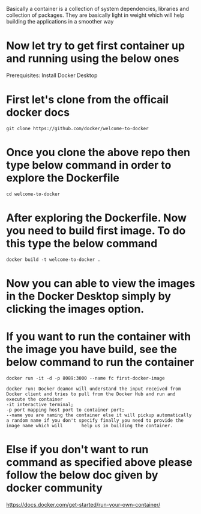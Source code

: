 Basically a container is a collection of system dependencies, libraries and collection of packages.
They are basically light in weight which will help building the applications in a smoother way

# Now let try to get first container up and running using the below ones
  Prerequisites: Install Docker Desktop

# First let's clone from the officail docker docs
    git clone https://github.com/docker/welcome-to-docker

# Once you clone the above repo then type below command in order to explore the Dockerfile
    cd welcome-to-docker

# After exploring the Dockerfile. Now you need to build first image. To do this type the below command
    docker build -t welcome-to-docker .

# Now you can able to view the images in the Docker Desktop simply by clicking the images option.

# If you want to run the container with the image you have build, see the below command to run the container
    docker run -it -d -p 8089:3000 --name fc first-docker-image
    
    docker run: Docker deamon will understand the input received from Docker client and tries to pull from the Docker Hub and run and execute the container
    -it interactive terminal; 
    -p port mapping host port to container port; 
    --name you are naming the container else it will pickup automatically a random name if you don't specify finally you need to provide the image name which will       help us in building the container.

# Else if you don't want to run command as specified above please follow the below doc given by docker community
  https://docs.docker.com/get-started/run-your-own-container/

  
  
    
  
